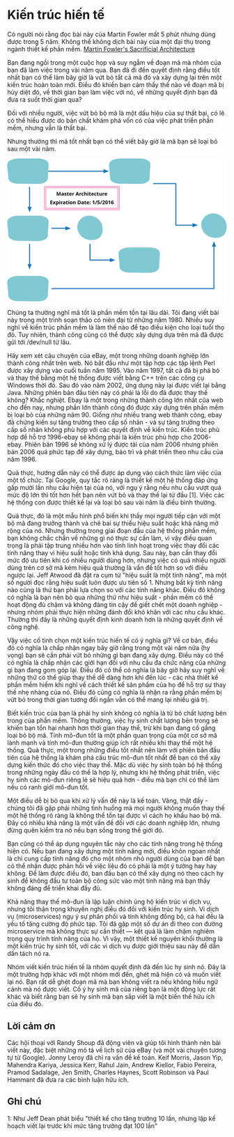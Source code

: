 # Kiến trúc hiến tế

Có người nói rằng đọc bài này của Martin Fowler mất 5 phút nhưng dùng được trong 5 năm.
Không thể không dịch bài này của một đại thụ trong ngành thiết kế phần mềm.
[Martin Fowler's Sacrificial Architecture](https://martinfowler.com/bliki/SacrificialArchitecture.html)

Bạn đang ngồi trong một cuộc họp và suy ngẫm về đoạn mã mà nhóm của bạn đã làm việc trong vài năm qua. Bạn đã đi đến quyết định rằng điều tốt nhất bạn có thể làm bây giờ là vứt bỏ tất cả mã đó và xây dựng lại trên một kiến trúc hoàn toàn mới. Điều đó khiến bạn cảm thấy thế nào về đoạn mã bị hủy diệt đó, về thời gian bạn làm việc với nó, về những quyết định bạn đã đưa ra suốt thời gian qua?

Đối với nhiều người, việc vứt bỏ bộ mã là một dấu hiệu của sự thất bại, có lẽ có thể hiểu được do bản chất khám phá vốn có của việc phát triển phần mềm, nhưng vẫn là thất bại.

Nhưng thường thì mã tốt nhất bạn có thể viết bây giờ là mã bạn sẽ loại bỏ sau một vài năm.

![Thiết kế nào cũng có ngày hết hạn](./images/MartinFowler_sketch.png)

Chúng ta thường nghĩ mã tốt là phần mềm tồn tại lâu dài. Tôi đang viết bài này trong một trình soạn thảo có niên đại từ những năm 1980. Nhiều suy nghĩ về kiến trúc phần mềm là làm thế nào để tạo điều kiện cho loại tuổi thọ đó. Tuy nhiên, thành công cũng có thể được xây dựng dựa trên mã đã được gửi tới /dev/null từ lâu.

Hãy xem xét câu chuyện của eBay, một trong những doanh nghiệp lớn thành công nhất trên web. Nó bắt đầu như một tập hợp các tập lệnh Perl được xây dựng vào cuối tuần năm 1995. Vào năm 1997, tất cả đã bị phá bỏ và thay thế bằng một hệ thống được viết bằng C++ trên các công cụ Windows thời đó. Sau đó vào năm 2002, ứng dụng này lại được viết lại bằng Java. Những phiên bản đầu tiên này có phải là lỗi do đã được thay thế không? Khắc nghiệt. Ebay là một trong những thành công lớn nhất của web cho đến nay, nhưng phần lớn thành công đó được xây dựng trên phần mềm bị loại bỏ của những năm 90. Giống như nhiều trang web thành công, ebay đã chứng kiến sự tăng trưởng theo cấp số nhân - và sự tăng trưởng theo cấp số nhân không phù hợp với các quyết định về kiến trúc. Kiến trúc phù hợp để hỗ trợ 1996-ebay sẽ không phải là kiến trúc phù hợp cho 2006-ebay. Phiên bản 1996 sẽ không xử lý được tải của năm 2006 nhưng phiên bản 2006 quá phức tạp để xây dựng, bảo trì và phát triển theo nhu cầu của năm 1996.

Quả thực, hướng dẫn này có thể được áp dụng vào cách thức làm việc của một tổ chức. Tại Google, quy tắc rõ ràng là thiết kế một hệ thống đáp ứng gấp mười lần nhu cầu hiện tại của nó, với ngụ ý rằng nếu nhu cầu vượt quá mức độ lớn thì tốt hơn hết bạn nên vứt bỏ và thay thế lại từ đầu [1]. Việc các hệ thống con được thiết kế lại và loại bỏ sau vài năm là điều bình thường.

Quả thực, đó là một mẫu hình phổ biến khi thấy mọi người tiếp cận với một bộ mã đang trưởng thành và chê bai sự thiếu hiệu suất hoặc khả năng mở rộng của nó. Nhưng thường trong giai đoạn đầu của hệ thống phần mềm, bạn không chắc chắn về những gì nó thực sự cần làm, vì vậy điều quan trọng là phải tập trung nhiều hơn vào tính linh hoạt trong việc thay đổi các tính năng thay vì hiệu suất hoặc tính khả dụng. Sau này, bạn cần thay đổi mức độ ưu tiên khi có nhiều người dùng hơn, nhưng việc có quá nhiều người dùng trên cơ sở mã kém hiệu quả thường là vấn đề tốt hơn so với điều ngược lại. Jeff Atwood đã đặt ra cụm từ "hiệu suất là một tính năng", mà một số người đọc rằng hiệu suất luôn được ưu tiên số 1. Nhưng bất kỳ tính năng nào cũng là thứ bạn phải lựa chọn so với các tính năng khác. Điều đó không có nghĩa là bạn nên bỏ qua những thứ như hiệu suất - phần mềm có thể hoạt động đủ chậm và không đáng tin cậy để giết chết một doanh nghiệp - nhưng nhóm phải thực hiện những đánh đổi khó khăn với các nhu cầu khác. Thường thì đây là những quyết định kinh doanh hơn là những quyết định về công nghệ.

Vậy việc cố tình chọn một kiến trúc hiến tế có ý nghĩa gì? Về cơ bản, điều đó có nghĩa là chấp nhận ngay bây giờ rằng trong một vài năm nữa (hy vọng) bạn sẽ cần phải vứt bỏ những gì bạn đang xây dựng. Điều này có thể có nghĩa là chấp nhận các giới hạn đối với nhu cầu đa chức năng của những gì bạn đang gom góp lại. Điều đó có thể có nghĩa là bây giờ hãy suy nghĩ về những thứ có thể giúp thay thế dễ dàng hơn khi đến lúc - các nhà thiết kế phần mềm hiếm khi nghĩ về cách thiết kế sản phẩm của họ để hỗ trợ sự thay thế nhẹ nhàng của nó. Điều đó cũng có nghĩa là nhận ra rằng phần mềm bị vứt bỏ trong thời gian tương đối ngắn vẫn có thể mang lại nhiều giá trị.

Biết kiến trúc của bạn là phải hy sinh không có nghĩa là từ bỏ chất lượng bên trong của phần mềm. Thông thường, việc hy sinh chất lượng bên trong sẽ khiến bạn tổn hại nhanh hơn thời gian thay thế, trừ khi bạn đang cố gắng loại bỏ bộ mã. Tính mô-đun tốt là một phần quan trọng của một cơ sở mã lành mạnh và tính mô-đun thường giúp ích rất nhiều khi thay thế một hệ thống. Quả thực, một trong những điều tốt nhất nên làm với phiên bản đầu tiên của hệ thống là khám phá cấu trúc mô-đun tốt nhất để bạn có thể xây dựng kiến thức đó cho việc thay thế. Mặc dù việc hy sinh toàn bộ hệ thống trong những ngày đầu có thể là hợp lý, nhưng khi hệ thống phát triển, việc hy sinh các mô-đun riêng lẻ sẽ hiệu quả hơn - điều mà bạn chỉ có thể làm nếu có ranh giới mô-đun tốt.

Một điều dễ bị bỏ qua khi xử lý vấn đề này là kế toán. Vâng, thật đấy - chúng tôi đã gặp phải những tình huống mà mọi người không muốn thay thế một hệ thống rõ ràng là không thể tồn tại được vì cách họ khấu hao bộ mã. Đây có nhiều khả năng là một vấn đề đối với các doanh nghiệp lớn, nhưng đừng quên kiểm tra nó nếu bạn sống trong thế giới đó.

Bạn cũng có thể áp dụng nguyên tắc này cho các tính năng trong hệ thống hiện có. Nếu bạn đang xây dựng một tính năng mới, điều khôn ngoan nhất là chỉ cung cấp tính năng đó cho một nhóm nhỏ người dùng của bạn để bạn có thể nhận được phản hồi về việc liệu đó có phải là một ý tưởng hay hay không. Để làm được điều đó, ban đầu bạn có thể xây dựng nó theo cách hy sinh để không đầu tư toàn bộ công sức vào một tính năng mà bạn thấy không đáng để triển khai đầy đủ.

Khả năng thay thế mô-đun là lập luận chính ủng hộ kiến trúc vi dịch vụ, nhưng tôi thận trọng khuyến nghị điều đó đối với kiến trúc hy sinh. Vi dịch vụ (microservices) ngụ ý sự phân phối và tính không đồng bộ, cả hai đều là yếu tố tăng cường độ phức tạp. Tôi đã gặp một số dự án đi theo con đường microservice mà không thực sự cần thiết — kết quả là làm chậm nghiêm trọng quy trình tính năng của họ. Vì vậy, một thiết kế nguyên khối thường là một kiến trúc hy sinh tốt, với các vi dịch vụ được giới thiệu sau này để dần dần tách nó ra.

Nhóm viết kiến trúc hiến tế là nhóm quyết định đã đến lúc hy sinh nó. Đây là một trường hợp khác với một nhóm mới đến, ghét mã hiện có và muốn viết lại nó. Bạn rất dễ ghét đoạn mã mà bạn không viết ra nếu không hiểu ngữ cảnh mà nó được viết. Cố ý hy sinh mã của riêng bạn là một động lực rất khác và biết rằng bạn sẽ hy sinh mã bạn sắp viết là một biến thể hữu ích của điều đó.

## Lời cảm ơn

Các hội thoại với Randy Shoup đã động viên và giúp tôi hình thành nên bài viết này, đặc biệt những mô tả về lịch sử của eBay (và một vài chuyện tương tự từ Google). Jonny Leroy đã chỉ ra vấn đề kế toán. Keif Morris, Jason Yip, Mahendra Kariya, Jessica Kerr, Rahul Jain, Andrew Kiellor, Fabio Pereira, Pramod Sadalage, Jen Smith, Charles Haynes, Scott Robinson và Paul Hammant đã đưa ra các bình luận hữu ích.

## Ghi chú

1: Như Jeff Dean phát biểu "thiết kế cho tăng trưởng 10 lần, nhưng lập kế hoạch viết lại trước khi mức tăng trưởng đạt 100 lần"
